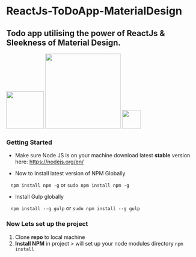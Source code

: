 # ReactJs-ToDoApp-MaterialDesign
## Todo app utilising the power of ReactJs &amp; Sleekness of Material Design.

<img src ="http://sc5.io/blog/wp-content/uploads/2014/06/react.png" width="100px">
<img src="https://github.com/reactjs/react-router/blob/master/logo/vertical@2x.png" width="200px">
<img src="https://raw.githubusercontent.com/gulpjs/artwork/master/gulp-2x.png" width="50px">

### Getting Started 

* Make sure Node JS is on your machine download latest **stable** version here:
https://nodejs.org/en/

* Now to Install latest version of NPM Globally

&nbsp;&nbsp; ` npm install npm -g ` or ` sudo npm install npm -g `

* Install Gulp globally

&nbsp;&nbsp; ` npm install --g gulp ` or ` sudo npm install --g gulp `

### Now Lets set up the project 

1. Clone **repo** to local machine
2. **Install NPM** in project > will set up your node modules directory `npm install`
